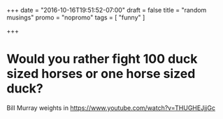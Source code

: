 +++
date = "2016-10-16T19:51:52-07:00"
draft = false
title = "random musings"
promo = "nopromo"
tags = [ "funny" ]

+++

# Would you rather fight 100 duck sized horses or one horse sized duck? 

Bill Murray weights in https://www.youtube.com/watch?v=THUGHEJjjGc
